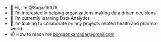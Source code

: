 - 👋 Hi, I’m @Sagar16378
- 👀 I’m interested in helping organizations making data driven decisions
- 🌱 I’m currently learning Data Analytics
- 💞️ I’m looking to collaborate on any projects related health and pharma world
- 📫 How to reach me borgaonkarsagar@gmail.com

<!---
Sagar16378/Sagar16378 is a ✨ special ✨ repository because its `README.md` (this file) appears on your GitHub profile.
You can click the Preview link to take a look at your changes.
--->
